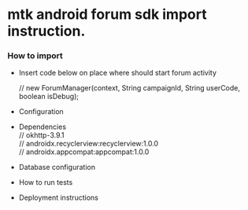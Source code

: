 # mtk android forum sdk import instruction. #


### How to import ###

* Insert code below on place where should start forum activity

	// new ForumManager(context, String campaignId, String userCode, boolean isDebug);
	
* Configuration
* Dependencies  
	// okhttp-3.9.1  
	// androidx.recyclerview:recyclerview:1.0.0  
	// androidx.appcompat:appcompat:1.0.0 
                                      
* Database configuration
* How to run tests
* Deployment instructions